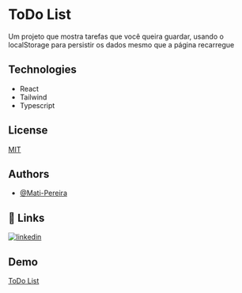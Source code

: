 # ToDo List

Um projeto que mostra tarefas que você queira guardar, usando o localStorage para persistir os dados mesmo que a página recarregue

## Technologies

- React
- Tailwind
- Typescript

## License

[MIT](https://choosealicense.com/licenses/mit/)

## Authors

- [@Mati-Pereira](https://github.com/Mati-Pereira)

## 🔗 Links

[![linkedin](https://img.shields.io/badge/linkedin-0A66C2?style=for-the-badge&logo=linkedin&logoColor=white)](https://www.linkedin.com/in/matheus-rodrigues-pereira/)

## Demo

[ToDo List](https://todo-list-matheus-rodrigues.netlify.app/)
